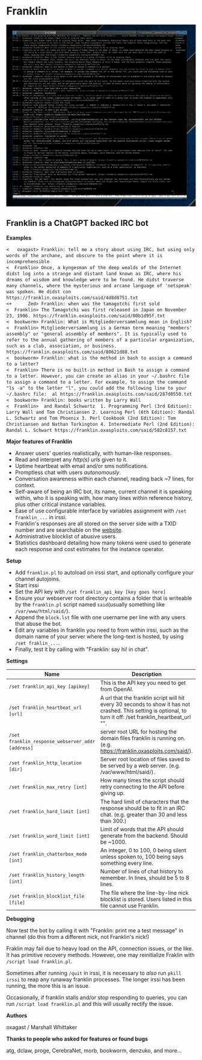# Franklin
![irc](https://raw.githubusercontent.com/oxagast/Franklin/main/franklin-cheese.png)

## Franklin is a ChatGPT backed IRC bot

**Examples**
```
<   oxagast> Franklin: tell me a story about using IRC, but using only words of the archane, and obscure to the point where it is incomprehensible
<  Franklin> Once, a kyngesman of the deep wealds of the Internet didst log into a strange and distant land known as IRC, where his dreams of wisdom and knowledge were to be found. He didst traverse many channels, where the mysterious and arcane language of 'netspeak' was spoken. He didst con https://franklin.oxasploits.com/said/4d8d8751.txt
<+      Zed> Franklin: when was the tamagotchi first sold
<  Franklin> The Tamagotchi was first released in Japan on November 23, 1996. https://franklin.oxasploits.com/said/00b1d95f.txt
<  bookworm> Franklin: What is Mitgliederversammlung mean in English?
<  Franklin> Mitgliederversammlung is a German term meaning "members' assembly" or "general assembly of members". It is typically used to refer to the annual gathering of members of a particular organization, such as a club, association, or business. https://franklin.oxasploits.com/said/80621d88.txt
<  bookworm> Franklin: what is the method in bash to assign a command to a letter?
<  Franklin> There is no built-in method in Bash to assign a command to a letter. However, you can create an alias in your ~/.bashrc file to assign a command to a letter. For example, to assign the command "ls -a" to the letter "l", you could add the following line to your ~/.bashrc file:  al https://franklin.oxasploits.com/said/287d0550.txt 
<  bookworm> Franklin: books written by Larry Wall
<  Franklin>  and Randal Schwartz  1. Programming Perl (3rd Edition): Larry Wall and Tom Christiansen 2. Learning Perl (6th Edition): Randal L. Schwartz and Tom Phoenix 3. Perl Cookbook (2nd Edition): Tom Christiansen and Nathan Torkington 4. Intermediate Perl (2nd Edition): Randal L. Schwart https://franklin.oxasploits.com/said/582c8157.txt
```

**Major features of Franklin**

* Answer users' queries realistically, with human-like responses.
* Read and interpret any *http(s) urls* given to it.
* Uptime heartbeat with email and/or sms notifications.
* Promptless chat with users *autonomously*.
* Conversation awareness within each channel, reading back ~7 lines, for context.
* Self-aware of being an IRC bot, its name, current channel it is speaking within, who it is speaking with, how many lines within reference history, plus other critical instance variables.
* Ease of use configurable interface by variables assignment with `/set franklin_...` in irssi.
* Franklin's responses are all stored on the server side with a TXID number and are searchable on the [website](https://franklin.oxasploits.com).
* Administrative blocklist of abusive users.
* Statistics dashboard detailing how many tokens were used to generate each response and cost estimates for the instance operator.

**Setup**

* Add `franklin.pl` to autoload on irssi start, and optionally configure your channel autojoins.
* Start irssi
* Set the API key with `/set franklin_api_key [key goes here]` 
* Ensure your webserver root directory contains a folder that is writeable by the `franklin.pl` script named `said`(usually something like `/var/www/html/said/`).
*  Append the `block.lst` file with one username per line with any users that abuse the bot.
*  Edit any variables in franklin you need to from within irssi, such as the domain name of your server where the long-text is hosted, by using `/set fraklin_...`.
*  Finally, test it by calling with "Franklin: say hi! in chat".

**Settings**

Name | Description
-|-
`/set franklin_api_key [apikey]` | This is the API key you need to get from OpenAI.
`/set franklin_heartbeat_url [url]` | A url that the franklin script will hit every 30 seconds to show it has not crashed. This setting is optional, to turn it off: /set franklin_heartbeat_url "".
`/set franklin_response_webserver_addr [address]` | server root URL for hosting the domain files franklin is running on. (e.g.  https://franklin.oxasploits.com/said/).
`/set franklin_http_location [dir]` | Server root location of files saved to be served by a web server. (e.g. /var/www/html/said/).
`/set franklin_max_retry [int]` | How many times the script should retry connecting to the API before giving up.
`/set franklin_hard_limit [int]` | The hard limit of characters that the response should be to fit in an IRC chat. (e.g. greater than 30 and less than 300.)
`/set franklin_word_limit [int]` | Limit of words that the API should generate from the backend. Should be ~1000.
`/set franklin_chatterbox_mode [int]` | An integer, 0 to 100, 0 being silent unless spoken to, 100 being says something every line.
`/set franklin_history_length [int]` | Number of lines of chat history to remember.  In lines, should be 5 to 8 lines.
`/set franklin_blocklist_file [file]` | The file where the line-by-line nick blocklist is stored. Users listed in this file cannot use Franklin.


**Debugging**

Now test the bot by calling it with "Franklin: print me a test message" in channel (do this from a different nick, 
not Franklin's nick!)

Fraklin may fail due to heavy load on the API, connection issues, or the like.  It has primitive recovery methods. However, one may reinitialize Fraklin with `/script load franklin.pl`.

Sometimes after running `/quit` in irssi, it is necessary to *also* run `pkill irssi` to reap any runaway franklin processes.  The
longer irssi has been running, the more this is an issue.

Occasionally, if franklin stalls and/or stop responding to queries, you can run `/script load franklin.pl` and this will
usually rectify the issue.

**Authors**

oxagast / Marshall Whittaker

**Thanks to people who asked for features or found bugs**

atg, dclaw, proge, CerebraNet, morb, bookworm, denzuko, and more...

